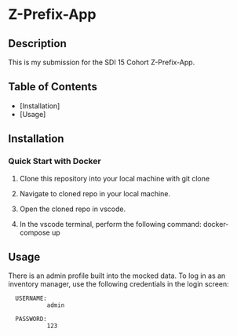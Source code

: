 # Z-Prefix-App




## Description

This is my submission for the SDI 15 Cohort Z-Prefix-App.

## Table of Contents

- [Installation]
- [Usage]


## Installation

### Quick Start with Docker


1. Clone this repository into your local machine with git clone 

2. Navigate to cloned repo in your local machine.

3. Open the cloned repo in vscode.

4. In the vscode terminal, perform the following command:   docker-compose up


## Usage

There is an admin profile built into the mocked data. To log in as an inventory manager, use the following credentials in the login screen:

      USERNAME:
               admin
               
      PASSWORD:
               123





